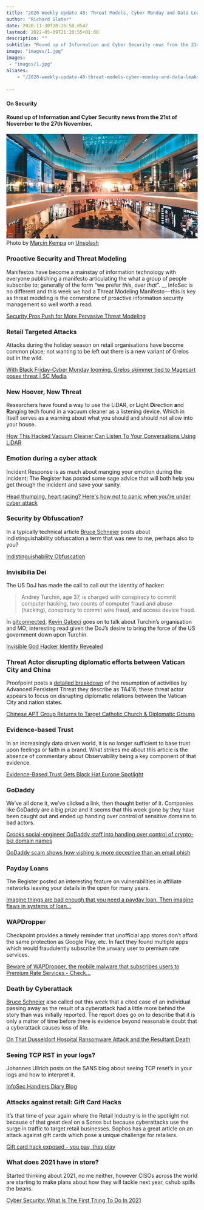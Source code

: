 ```yaml
---
title: "2020 Weekly Update 48: Threat Models, Cyber Monday and Data Leaks"
author: "Richard Slater"
date: 2020-11-30T20:26:50.054Z
lastmod: 2022-05-09T21:20:55+01:00
description: ""
subtitle: "Round up of Information and Cyber Security news from the 21st of November to the 27th November."
image: "images/1.jpg" 
images:
 - "images/1.jpg"
aliases:
    - "/2020-weekly-update-48-threat-models-cyber-monday-and-data-leaks-b187e5aadc9c"

---
```


#### On Security

#### Round up of Information and Cyber Security news from the 21st of November to the 27th November.

![image](images/1.jpg)
Photo by [Marcin Kempa](https://unsplash.com/@ashenkris?utm_source=medium&amp;utm_medium=referral) on [Unsplash](https://unsplash.com?utm_source=medium&amp;utm_medium=referral)

### Proactive Security and Threat Modeling

Manifestos have become a mainstay of information technology with everyone publishing a manifesto articulating the what a group of people subscribe to; generally of the form “we prefer _this_, over _that_”. __ InfoSec is no different and this week we had a Threat Modeling Manifesto — this is key as threat modeling is the cornerstone of proactive information security management so well worth a read.

[Security Pros Push for More Pervasive Threat Modeling](https://www.darkreading.com/application-security/security-pros-push-for-more-pervasive-threat-modeling/d/d-id/1339506?_mc=rss_x_drr_edt_aud_dr_x_x-rss-simple)

### Retail Targeted Attacks

Attacks during the holiday season on retail organisations have become common place; not wanting to be left out there is a new variant of Grelos out in the wild.

[With Black Friday-Cyber Monday looming, Grelos skimmer tied to Magecart poses threat | SC Media](https://www.scmagazine.com/home/security-news/with-black-friday-cyber-monday-looming-grelos-skimmer-tied-to-magecart-poses-threat/)

### New Hoover, New Threat

Researchers have found a way to use the LiDAR, or **Li**ght **D**irection **a**nd **R**anging tech found in a vacuum cleaner as a listening device. Which in itself serves as a warning about what you should and should not allow into your house.

[How This Hacked Vacuum Cleaner Can Listen To Your Conversations Using LiDAR](https://www.forbes.com/sites/daveywinder/2020/11/22/how-this-hacked-vacuum-cleaner-can-listen-to-your-conversations-using-lidar/?sh=6335074b50ff)

### Emotion during a cyber attack

Incident Response is as much about manging your emotion during the incident; The Register has posted some sage advice that will both help you get through the incident and save your sanity.

[Head thumping, heart racing? Here&#39;s how not to panic when you&#39;re under cyber attack](https://www.theregister.com/2020/11/23/sophos_incident_response_plan/)

### Security by Obfuscation?

In a typically technical article [Bruce Schneier](https://medium.com/u/8a02d30adb30) posts about indistinguishability obfuscation a term that was new to me, perhaps also to you?

[Indistinguishability Obfuscation](https://www.schneier.com/blog/archives/2020/11/indistinguishability-obfuscation.html)

### Invisibilia Dei

The US DoJ has made the call to call out the identity of hacker:
> Andrey Turchin, age 37, is charged with conspiracy to commit computer hacking, two counts of computer fraud and abuse (hacking), conspiracy to commit wire fraud, and access device fraud.

In [gitconnected](https://medium.com/u/7c701b439582), [Kevin Gabeci](https://medium.com/u/eafd2a4eaa8d) goes on to talk about Turchin’s organisation and MO; interesting read given the DoJ’s desire to bring the force of the US government down upon Turchin.

[Invisible God Hacker Identity Revealed](https://levelup.gitconnected.com/invisible-god-hacker-identity-revealed-fbba7e6e2287)

### Threat Actor disrupting diplomatic efforts between Vatican City and China

Proofpoint posts a [detailed breakdown](https://www.proofpoint.com/us/blog/threat-insight/ta416-goes-ground-and-returns-golang-plugx-malware-loader) of the resumption of activities by Advanced Persistent Threat they describe as TA416; these threat actor appears to focus on disrupting diplomatic relations between the Vatican City and nation states.

[Chinese APT Group Returns to Target Catholic Church &amp; Diplomatic Groups](https://www.darkreading.com/attacks-breaches/chinese-apt-group-returns-to-target-catholic-church-and-diplomatic-groups/d/d-id/1339515?_mc=rss_x_drr_edt_aud_dr_x_x-rss-simple)

### Evidence-based Trust

In an increasingly data driven world, it is no longer sufficient to base trust upon feelings or faith in a brand. What strikes me about this article is the absence of commentary about Observability being a key component of that evidence.

[Evidence-Based Trust Gets Black Hat Europe Spotlight](https://www.darkreading.com/endpoint/evidence-based-trust-gets-black-hat-europe-spotlight/d/d-id/1339518?_mc=rss_x_drr_edt_aud_dr_x_x-rss-simple)

### GoDaddy

We’ve all done it, we’ve clicked a link, then thought better of it. Companies like GoDaddy are a big prize and it seems that this week gone by they have been caught out and ended up handing over control of sensitive domains to bad actors.

[Crooks social-engineer GoDaddy staff into handing over control of crypto-biz domain names](https://www.theregister.com/2020/11/23/godaddy_dns_hijack/)

[GoDaddy scam shows how vishing is more deceptive than an email phish](https://www.scmagazine.com/home/security-news/phishing/godaddy-scam-shows-how-voice-phishing-can-be-more-deceptive-than-email-schemes/)

### Payday Loans

The Register posted an interesting feature on vulnerabilities in affiliate networks leaving your details in the open for many years.

[Imagine things are bad enough that you need a payday loan. Then imagine flaws in systems of loan…](https://www.theregister.com/2020/11/24/payday_loan_lead_generators_fix/)

### WAPDropper

Checkpoint provides a timely reminder that unofficial app stores don’t afford the same protection as Google Play, etc. In fact they found multiple apps which would fraudulently subscribe the unwary user to premium rate services.

[Beware of WAPDropper, the mobile malware that subscribes users to Premium Rate Services - Check…](https://blog.checkpoint.com/2020/11/24/beware-of-wapdropper-the-mobile-malware-that-subscribes-users-to-premium-rate-services/)

### Death by Cyberattack

[Bruce Schneier](https://medium.com/u/8a02d30adb30) also called out this week that a cited case of an individual passing away as the result of a cyberattack had a little more behind the story than was initially reported. The report does go on to describe that it is only a matter of time before there is evidence beyond reasonable doubt that a cyberattack causes loss of life.

[On That Dusseldorf Hospital Ransomware Attack and the Resultant Death](https://www.schneier.com/blog/archives/2020/11/on-that-dusseldorf-hospital-ransomware-attack-and-the-resultant-death.html)

### Seeing TCP RST in your logs?

Johannes Ullrich posts on the SANS blog about seeing TCP reset’s in your logs and how to interpret it.

[InfoSec Handlers Diary Blog](https://isc.sans.edu/diary/rss/26824)

### Attacks against retail: Gift Card Hacks

It’s that time of year again where the Retail Industry is in the spotlight not because of that great deal on a Sonos but because cyberattacks use the surge in traffic to target retail businesses. Sophos has a great article on an attack against gift cards which pose a unique challenge for retailers.

[Gift card hack exposed - you pay, they play](https://nakedsecurity.sophos.com/2020/11/24/gift-card-hack-exposed-you-pay-they-play/)

### What does 2021 have in store?

Started thinking about 2021, no me neither, however CISOs across the world are starting to make plans about how they will tackle next year, cshub spills the beans.

[Cyber Security: What Is The First Thing To Do In 2021](https://www.cshub.com/executive-decisions/articles/cyber-security-what-is-the-first-thing-to-do-in-2021)

